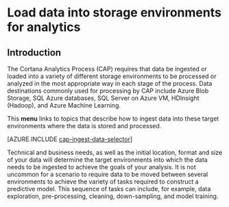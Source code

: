 <properties 
    pageTitle="Load data into storage environments for analytics | Microsoft Azure" 
    description="Move Data to and from Azure Blob Storage" 
    services="machine-learning,storage" 
    documentationCenter="" 
    authors="bradsev" 
    manager="paulettm" 
    editor="cgronlun" />

<tags 
    ms.service="machine-learning" 
    ms.workload="data-services" 
    ms.tgt_pltfrm="na" 
    ms.devlang="na" 
    ms.topic="article" 
    ms.date="10/19/2015" 
    ms.author="bradsev" />

# Load data into storage environments for analytics

## Introduction

The Cortana Analytics Process (CAP) requires that data be  ingested or loaded into a variety of different  storage environments to be processed or analyzed in the most appropriate way in each stage of the process. Data destinations commonly used for processing by CAP include Azure Blob Storage, SQL Azure databases, SQL Server on Azure VM, HDInsight (Hadoop), and Azure Machine Learning. 

This **menu** links to topics that describe how to ingest data into these target environments where the data is stored and processed.

[AZURE.INCLUDE [cap-ingest-data-selector](../../includes/cap-ingest-data-selector.md)]

Technical and business needs, as well as the initial location, format and size of your data will determine the target environments into which the data needs to be ingested to achieve the goals of your analysis. It is not uncommon for a scenario to require data to be moved between several environments to achieve the variety of tasks required to construct a predictive model. This sequence of tasks can include, for example, data exploration, pre-processing, cleaning, down-sampling, and model training.

